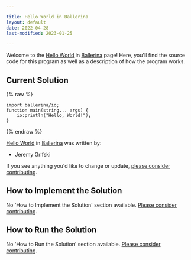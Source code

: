 ```yaml
---

title: Hello World in Ballerina
layout: default
date: 2022-04-28
last-modified: 2023-01-25

---
```


Welcome to the [Hello World](https://sampleprograms.io/projects/hello-world) in [Ballerina](https://sampleprograms.io/languages/ballerina) page! Here, you'll find the source code for this program as well as a description of how the program works.

## Current Solution

{% raw %}

```ballerina
import ballerina/io;
function main(string... args) {
    io:println("Hello, World!");
}
```

{% endraw %}

[Hello World](https://sampleprograms.io/projects/hello-world) in [Ballerina](https://sampleprograms.io/languages/ballerina) was written by:

- Jeremy Grifski

If you see anything you'd like to change or update, [please consider contributing](https://github.com/TheRenegadeCoder/sample-programs).

## How to Implement the Solution

No 'How to Implement the Solution' section available. [Please consider contributing](https://github.com/TheRenegadeCoder/sample-programs-website).

## How to Run the Solution

No 'How to Run the Solution' section available. [Please consider contributing](https://github.com/TheRenegadeCoder/sample-programs-website).